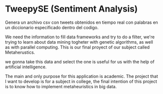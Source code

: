 # TweepySE (Sentiment Analysis)
Genera un archivo csv con tweets obtenidos en tiempo real con palabras en un diccionario especificado dentro del codigo.

We need the information to fill data frameworks and try to do a filter, we're trying to learn about data mining togheter with genetic algorithms, as well as with parallel computing. This is our final proyect of our subject called Metaherustics.

we gonna take this data and select the one is useful for us with the help of artificial intelligence.

The main and only purpose for this application is academic.
The project that I want to develop is for a subject in college, the final intention of this project is to know how to implement metaheuristics in big data. 

